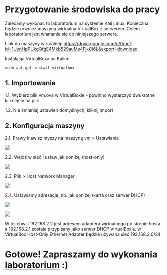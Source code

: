 # Przygotowanie środowiska do pracy

Zalecamy wykonać to laboratorium na systemie Kali Linux. Konieczna będzie również maszyna wirtualna VirtualBox z serwerem. Celem laboratorium jest włamanie się do niniejszego serwera.

Link do maszyny wirtualnej: https://drive.google.com/u/0/uc?id=1UynHpPUkgQfgE4Mkb529auMs4FjkCi6L&export=download

Instalacja VirtualBoxa na Kalim:
```
sudo apt-get install virtualbox
```

## 1. Importowanie
1.1. Wybierz plik vm.ova w VirtualBoxie - powinno wystarczyć dwukrotne kliknięcie na plik

1.2. Nie zmieniaj ustawień domyślnych, kliknij Import

## 2. Konfiguracja maszyny

2.1. Prawy klawisz myszy na maszynę vm > Ustawienia

![](img/maszyna.png)

2.2. Wejdź w sieć i ustaw jak poniżej (host-only)

![](img/siec.png)

2.3. Plik > Host Network Manager

![](img/hnm.png)

2.4. Ustawiamy adresacje, np. jak poniżej (karta oraz serwer DHCP)

![](img/karta.png)

![](img/dhcp.png)

W tej chwili 192.168.2.2 jest adresem adaptera wirtualnego po stronie hosta a 192.168.2.1 zostaje przypisany jako serwer DHCP VirtualBox’a. w VirtualBox Host-Only Ethernet Adapter będzie używana sieć 192.168.2.0/24.

# Gotowe! Zapraszamy do wykonania [laboratorium](https://github.com/tkozl/BAWiM_proj#readme) :)
